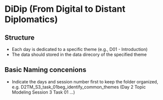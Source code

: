# DiDip (From Digital to Distant Diplomatics)

## Structure
- Each day is dedicated to a specific theme (e.g., D01 - Introduction)
- The data should stored in the data direcory of the specified theme

## Basic Naming concenions
- Indicate the days and session number first to keep the folder organized, e.g. D2TM_S3_task_01beg_identify_common_themes (Day 2 Topic Modeling Session 3 Task 01 ...)
